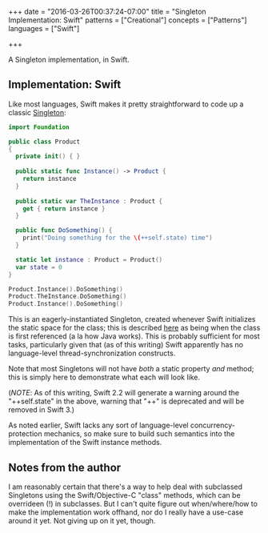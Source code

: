 +++
date = "2016-03-26T00:37:24-07:00"
title = "Singleton Implementation: Swift"
patterns = ["Creational"]
concepts = ["Patterns"]
languages = ["Swift"]

+++

A Singleton implementation, in Swift.

<!--more-->

## Implementation: Swift
Like most languages, Swift makes it pretty straightforward to code up a classic [Singleton](../Singleton):

````swift
import Foundation

public class Product
{
  private init() { }
  
  public static func Instance() -> Product {
    return instance
  }
  
  public static var TheInstance : Product {
    get { return instance }
  }

  public func DoSomething() {
    print("Doing something for the \(++self.state) time")
  }

  static let instance : Product = Product()
  var state = 0
}

Product.Instance().DoSomething()
Product.TheInstance.DoSomething()
Product.Instance().DoSomething()
````

This is an eagerly-instantiated Singleton, created whenever Swift initializes the static space for the
class; this is described [here](https://developer.apple.com/swift/blog/?id=7) as being when the class is
first referenced (a la how Java works). This is probably sufficient for most tasks, particularly given that
(as of this writing) Swift apparently has no language-level thread-synchronization constructs.

Note that most Singletons will not have *both* a static property *and* method; this is simply here to demonstrate
what each will look like.

(*NOTE*: As of this writing, Swift 2.2 will generate a warning around the "++self.state" in the above, warning that
"++" is deprecated and will be removed in Swift 3.)

As noted earlier, Swift lacks any sort of language-level concurrency-protection mechanics, so make sure to build such
semantics into the implementation of the Swift instance methods. 

## Notes from the author
I am reasonably certain that there's a way to help deal with subclassed Singletons using the Swift/Objective-C
"class" methods, which can be overrideen (!) in subclasses. But I can't quite figure out when/where/how to make the
implementation work offhand, nor do I really have a use-case around it yet. Not giving up on it yet, though.

